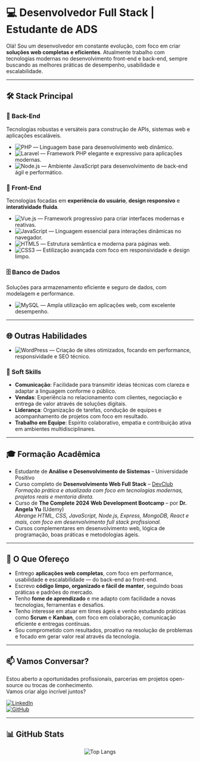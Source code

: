 # 💻 Desenvolvedor Full Stack | Estudante de ADS

Olá! Sou um desenvolvedor em constante evolução, com foco em criar **soluções web completas e eficientes**. Atualmente trabalho com tecnologias modernas no desenvolvimento front-end e back-end, sempre buscando as melhores práticas de desempenho, usabilidade e escalabilidade.

---

## 🛠 Stack Principal

### 🔧 Back-End
Tecnologias robustas e versáteis para construção de APIs, sistemas web e aplicações escaláveis.

- ![PHP](https://img.shields.io/badge/PHP-777BB4?style=for-the-badge&logo=php&logoColor=white) — Linguagem base para desenvolvimento web dinâmico.
- ![Laravel](https://img.shields.io/badge/Laravel-FF2D20?style=for-the-badge&logo=laravel&logoColor=white) — Framework PHP elegante e expressivo para aplicações modernas.
- ![Node.js](https://img.shields.io/badge/Node.js-339933?style=for-the-badge&logo=nodedotjs&logoColor=white) — Ambiente JavaScript para desenvolvimento de back-end ágil e performático.


### 🎨 Front-End
Tecnologias focadas em **experiência do usuário**, **design responsivo** e **interatividade fluida**.

- ![Vue.js](https://img.shields.io/badge/Vue.js-4FC08D?style=for-the-badge&logo=vuedotjs&logoColor=white) — Framework progressivo para criar interfaces modernas e reativas.
- ![JavaScript](https://img.shields.io/badge/JavaScript-F7DF1E?style=for-the-badge&logo=javascript&logoColor=black) — Linguagem essencial para interações dinâmicas no navegador.
- ![HTML5](https://img.shields.io/badge/HTML5-E34F26?style=for-the-badge&logo=html5&logoColor=white) — Estrutura semântica e moderna para páginas web.
- ![CSS3](https://img.shields.io/badge/CSS3-1572B6?style=for-the-badge&logo=css3&logoColor=white) — Estilização avançada com foco em responsividade e design limpo.

### 🗄 Banco de Dados
Soluções para armazenamento eficiente e seguro de dados, com modelagem e performance.

- ![MySQL](https://img.shields.io/badge/MySQL-005C84?style=for-the-badge&logo=mysql&logoColor=white) — Ampla utilização em aplicações web, com excelente desempenho.

---

## 🌐 Outras Habilidades

- ![WordPress](https://img.shields.io/badge/WordPress-21759B?style=for-the-badge&logo=wordpress&logoColor=white) — Criação de sites otimizados, focando em performance, responsividade e SEO técnico.

### 💬 Soft Skills

- **Comunicação**: Facilidade para transmitir ideias técnicas com clareza e adaptar a linguagem conforme o público.
- **Vendas**: Experiência no relacionamento com clientes, negociação e entrega de valor através de soluções digitais.
- **Liderança**: Organização de tarefas, condução de equipes e acompanhamento de projetos com foco em resultado.
- **Trabalho em Equipe**: Espírito colaborativo, empatia e contribuição ativa em ambientes multidisciplinares.

---

## 🎓 Formação Acadêmica

- Estudante de **Análise e Desenvolvimento de Sistemas** – Universidade Positivo  
- Curso completo de **Desenvolvimento Web Full Stack** – [DevClub](https://www.devclub.com.br)  
  _Formação prática e atualizada com foco em tecnologias modernas, projetos reais e mentoria direta._
- Curso de **The Complete 2024 Web Development Bootcamp** – por **Dr. Angela Yu** (Udemy)  
  _Abrange HTML, CSS, JavaScript, Node.js, Express, MongoDB, React e mais, com foco em desenvolvimento full stack profissional._
- Cursos complementares em desenvolvimento web, lógica de programação, boas práticas e metodologias ágeis.


---

## 🚀 O Que Ofereço

- Entrego **aplicações web completas**, com foco em performance, usabilidade e escalabilidade — do back-end ao front-end.
- Escrevo **código limpo, organizado e fácil de manter**, seguindo boas práticas e padrões do mercado.
- Tenho **fome de aprendizado** e me adapto com facilidade a novas tecnologias, ferramentas e desafios.
- Tenho interesse em atuar em times ágeis e venho estudando práticas como **Scrum** e **Kanban**, com foco em colaboração, comunicação eficiente e entregas contínuas.
- Sou comprometido com resultados, proativo na resolução de problemas e focado em gerar valor real através da tecnologia.


---

## 📫 Vamos Conversar?

Estou aberto a oportunidades profissionais, parcerias em projetos open-source ou trocas de conhecimento.  
Vamos criar algo incrível juntos?

[![LinkedIn](https://img.shields.io/badge/LinkedIn-0077B5?style=for-the-badge&logo=linkedin&logoColor=white)](https://www.linkedin.com/in/luiznascimentodev/)  
[![GitHub](https://img.shields.io/badge/GitHub-100000?style=for-the-badge&logo=github&logoColor=white)](https://github.com/luiznascimentodev)

---
## 📊 GitHub Stats

<div align="center">


![Top Langs](https://github-readme-stats.vercel.app/api/top-langs/?username=luiznascimentodev&layout=compact&theme=tokyonight&border_radius=12&hide_border=false&langs_count=8&custom_title=Linguagens%20Mais%20Usadas)


</div>

